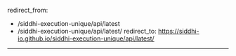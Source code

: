 redirect_from:
  - /siddhi-execution-unique/api/latest
  - /siddhi-execution-unique/api/latest/
redirect_to: https://siddhi-io.github.io/siddhi-execution-unique/api/latest/
---
